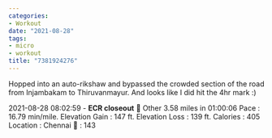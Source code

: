 ```yaml
---
categories:
- Workout
date: "2021-08-28"
tags:
- micro
- workout
title: "7381924276"
---
```


Hopped into an auto-rikshaw and bypassed the crowded section of the road from Injambakam to Thiruvanmayur. And looks like I did hit the 4hr mark :)

2021-08-28 08:02:59 - **ECR closeout** 🤸 Other 3.58 miles in 01:00:06 Pace : 16.79 min/mile. Elevation Gain : 147 ft. Elevation Loss : 139 ft. Calories : 405 Location : Chennai 💓 : 143

